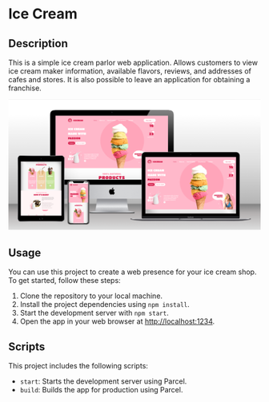 # Ice Cream

## Description

This is a simple ice cream parlor web application. Allows customers to view ice
cream maker information, available flavors, reviews, and addresses of cafes and
stores. It is also possible to leave an application for obtaining a franchise.

![Ice Cream App](/assets/ice_cream_screen.png)

## Usage

You can use this project to create a web presence for your ice cream shop. To
get started, follow these steps:

1. Clone the repository to your local machine.
2. Install the project dependencies using `npm install`.
3. Start the development server with `npm start`.
4. Open the app in your web browser at
   [http://localhost:1234](http://localhost:1234).

## Scripts

This project includes the following scripts:

- `start`: Starts the development server using Parcel.
- `build`: Builds the app for production using Parcel.
